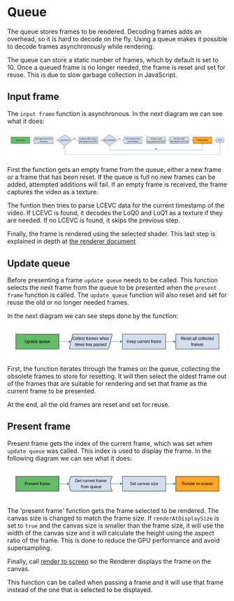 # Queue

The queue stores frames to be rendered. Decoding frames adds an
overhead, so it is hard to decode on the fly. Using a queue makes it possible
to decode frames asynchronously while rendering.

The queue can store a static number of frames, which by default is set to 10. Once
a queued frame is no longer needed, the frame is reset and set
for reuse. This is due to slow garbage collection in JavaScript.

## Input frame

The `input frame` function is asynchronous. In the next diagram we can see
what it does:

![alt text](assets/input_frame.png "Input frame")

First the function gets an empty frame from the queue, either a new frame or a frame that 
has been reset. If the queue is full no new frames can be added, attempted additions will
fail. If an empty frame is received, the frame captures the video as a texture.

The funtion then tries to parse LCEVC data for the current timestamp of the video. If
LCEVC is found, it decodes the LoQ0 and LoQ1 as a texture if they are needed.
If no LCEVC is found, it skips the previous step.

Finally, the frame is rendered using the selected shader. This last step is
explained in depth at [the renderer document](renderer.md#PresentFrame)

## Update queue

Before presenting a frame `update queue` needs to be called. This function
selects the next frame from the queue to be presented when the `present frame` 
function is called. The `update queue` function will also reset and set for reuse 
the old or no longer needed frames.

In the next diagram we can see steps done by the function:

![alt text](assets/update_queue.png "Update queue")

First, the function iterates through the frames on the queue, collecting the
obsolete frames to store for resetting. It will then select the oldest frame
out of the frames that are suitable for rendering and set that frame as the current
frame to be presented.

At the end, all the old frames are reset and set for reuse.

## Present frame

Present frame gets the index of the current frame, which was set when
`update queue` was called. This index is used to display the frame. In the following
diagram we can see what it does:

![alt text](assets/present_frame.png "Present frame")

The 'present frame' function gets the frame selected to be rendered. The canvas size 
is changed to match the frame size. If `renderAtDisplaySize` is
set to `true` and the canvas size is smaller than the frame size, it will use
the width of the canvas size and it will calculate the height using the
aspect ratio of the frame. This is done to reduce the GPU performance and avoid supersampling.

Finally, call [render to screen](renderer.md#RenderToScreen) so the Renderer
displays the frame on the canvas.

This function can be called when passing a frame and it will use that frame instead of
the one that is selected to be displayed.
